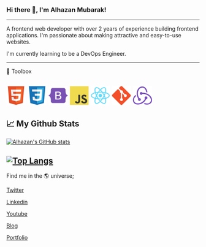 ### Hi there 👋, I'm Alhazan Mubarak!

---

A  frontend web developer with over 2 years of experience building frontend applications. I'm  passionate about making attractive and easy-to-use websites.

I'm currently learning to be a DevOps Engineer.

---
&#129520; Toolbox  

<img src="https://github.com/devicons/devicon/blob/master/icons/html5/html5-original.svg" alt='HTML logo' width='50' height='50'/> <img src="https://github.com/devicons/devicon/blob/master/icons/css3/css3-original.svg" alt='CSS logo' width='50' height='50'/> 
<img src="https://github.com/devicons/devicon/blob/master/icons/bootstrap/bootstrap-plain.svg" alt='Bootstrap logo' width='50' height='50'/>
<img src="https://github.com/devicons/devicon/blob/master/icons/javascript/javascript-original.svg" alt='javascript logo' width='50' height='50'/>
<img src="https://github.com/devicons/devicon/blob/master/icons/react/react-original.svg" alt='React logo' width='50' height='50'/>
<img src="https://github.com/devicons/devicon/blob/master/icons/git/git-original.svg" alt='Git logo' width='50' height='50'/>
<img src="https://github.com/devicons/devicon/blob/master/icons/redux/redux-original.svg" alt='Redux logo' width='50' height='50'/>
---
## &#x1f4c8; My Github Stats

[![Alhazan's GitHub stats](https://github-readme-stats.vercel.app/api?username=poly4concept&hide=issues&show_icons==true&theme=radical)](https://github.com/anuraghazra/github-readme-stats)

[![Top Langs](https://github-readme-stats.vercel.app/api/top-langs/?username=poly4concept&layout=compact&theme=radical)](https://github.com/anuraghazra/github-readme-stats)
---
Find me in the &#x1f30e; universe;

[Twitter](https://twitter.com/alhazanm)

[Linkedin](https://www.linkedin.com/in/alhazan-mubarak/)

[Youtube](https://www.youtube.com/channel/UCxPcWXSvaUNBRcm7j3i8xGw)

[Blog](https://poly4.hashnode.dev/)

[Portfolio](https://poly4concept.github.io/my-portfolio/)

